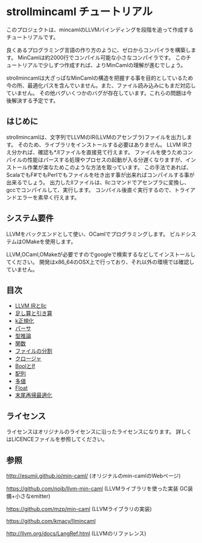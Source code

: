 # strollmincaml チュートリアル

このプロジェクトは、mincamlのLLVMバインディングを段階を追って作成するチュートリアルです。

良くあるプログラミング言語の作り方のように、ゼロからコンパイラを構築します。
MinCamlは約2000行でコンパイル可能な小さなコンパイラです。
このチュートリアルで少しずつ作成すれば、よりMinCamlの理解が進むでしょう。

strollmincamlは大ざっぱなMinCamlの構造を把握する事を目的としているため
今の所、最適化パスを含んでいません。また、ファイル読み込みにもまだ対応していません。
その他バグいくつかのバグが存在しています。これらの問題は今後解決する予定です。

## はじめに

strollmincamlは、文字列でLLVMのIR(LLVMのアセンブラ)ファイルを出力します。
そのため、ライブラリをインストールする必要はありません。
LLVM IRさえ分かれば、確認も*.llファイルを直接見て行えます。
ファイルを使うためコンパイルの性能はパースする処理やプロセスの起動が入る分遅くなりますが、インストール作業が楽なためこのような方法を取っています。
この手法であれば、ScalaでもF#でもPerlでもファイルを吐き出す事が出来ればコンパイルする事が出来るでしょう。
出力したllファイルは、llcコマンドでアセンブラに変換し、gccでコンパイルして、実行します。
コンパイル後直ぐ実行するので、トライアンドエラーを素早く行えます。

## システム要件

LLVMをバックエンドとして使い、OCamlでプログラミングします。
ビルドシステムはOMakeを使用します。

LLVM,OCaml,OMakeが必要ですのでgoogleで検索するなどしてインストールしてください。
開発はx86_64のOSX上で行っており、それ以外の環境では確認していません。

## 目次

- [LLVM IRとllc](a01)
- [足し算と引き算](l01)
- [k正規化](l02)
- [パーサ](l03)
- [型推論](l04)
- [関数](l05)
- [ファイルの分割](l06)
- [クロージャ](l07)
- [BoolとIf](l08)
- [配列](l09)
- [多値](l10)
- [Float](l11)
- [末尾再帰最適化](l12)

## ライセンス

ライセンスはオリジナルのライセンスに沿ったライセンスになります。
詳しくはLICENCEファイルを参照してください。

## 参照

http://esumii.github.io/min-caml/ (オリジナルのmin-camlのWebページ)

https://github.com/nojb/llvm-min-caml (LLVMライブラリを使った実装 GC装備+小さなemitter)

https://github.com/mzp/min-caml (LLVMライブラリの実装)

https://github.com/kmacy/llmincaml

http://llvm.org/docs/LangRef.html (LLVMのリファレンス)
